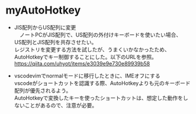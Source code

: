 # myAutoHotkey

* JIS配列からUS配列に変更  
　ノートPCがJIS配列で、US配列の外付けキーボードを使いたい場合、  
  US配列とJIS配列を共存させたい。  
  レジストリを変更する方法を試したが、うまくいかなかったため、  
  AutoHotkeyでキー制御することにした。以下のURLを参照。  
  https://qiita.com/uhyot/items/e3039e9e730e89939b58
  
* vscodevimでnormalモードに移行したときに、IMEオフにする  
  vscodeがショートカットを認識する際、AutoHotkeyよりも元のキーボード配列が優先されるよう。  
  AutoHotkeyで変換したキーを使ったショートカットは、想定した動作をしないことがあるので、注意が必要。
